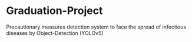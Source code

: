 # Graduation-Project
Precautionary measures detection system to face the spread of infectious diseases by Object-Detection (YOLOv5)
